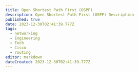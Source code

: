 ```yaml
---
title: Open Shortest Path First (OSPF)
description: Open Shortest Path First (OSPF) Description
published: true
date: 2023-12-30T02:41:39.777Z
tags:
  - networking
  - Engineering
  - Tech
  - Cisco
  - routing
editor: markdown
dateCreated: 2023-12-30T02:41:39.777Z
---
```

